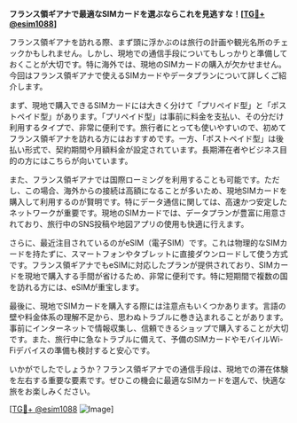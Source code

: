 **フランス領ギアナで最適なSIMカードを選ぶならこれを見逃すな！[[TG💪+ @esim1088](https://t.me/s/esim1088)]**

フランス領ギアナを訪れる際、まず頭に浮かぶのは旅行の計画や観光名所のチェックかもしれません。しかし、現地での通信手段についてもしっかりと準備しておくことが大切です。特に海外では、現地のSIMカードの購入が欠かせません。今回はフランス領ギアナで使えるSIMカードやデータプランについて詳しくご紹介します。

まず、現地で購入できるSIMカードには大きく分けて「プリペイド型」と「ポストペイド型」があります。「プリペイド型」は事前に料金を支払い、その分だけ利用するタイプで、非常に便利です。旅行者にとっても使いやすいので、初めてフランス領ギアナを訪れる方にはおすすめです。一方、「ポストペイド型」は後払い形式で、契約期間や月額料金が設定されています。長期滞在者やビジネス目的の方にはこちらが向いています。

また、フランス領ギアナでは国際ローミングを利用することも可能です。ただし、この場合、海外からの接続は高額になることが多いため、現地SIMカードを購入して利用するのが賢明です。特にデータ通信に関しては、高速かつ安定したネットワークが重要です。現地のSIMカードでは、データプランが豊富に用意されており、旅行中のSNS投稿や地図アプリの使用も快適に行えます。

さらに、最近注目されているのがeSIM（電子SIM）です。これは物理的なSIMカードを持たずに、スマートフォンやタブレットに直接ダウンロードして使う方式です。フランス領ギアナでもeSIMに対応したプランが提供されており、SIMカードを現地で購入する手間が省けるため、非常に便利です。特に短期間で複数の国を訪れる方には、eSIMが重宝します。

最後に、現地でSIMカードを購入する際には注意点もいくつかあります。言語の壁や料金体系の理解不足から、思わぬトラブルに巻き込まれることがあります。事前にインターネットで情報収集し、信頼できるショップで購入することが大切です。また、旅行中に急なトラブルに備えて、予備のSIMカードやモバイルWi-Fiデバイスの準備も検討すると安心です。

いかがでしたでしょうか？フランス領ギアナでの通信手段は、現地での滞在体験を左右する重要な要素です。ぜひこの機会に最適なSIMカードを選んで、快適な旅をお楽しみください。

[[TG💪+ @esim1088](https://t.me/s/esim1088) ![Image](https://i.postimg.cc/Y0z9fWf4/image.png)]